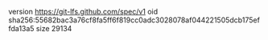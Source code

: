 version https://git-lfs.github.com/spec/v1
oid sha256:55682bac3a76cf8fa5ff6f819cc0adc3028078af044221505dcb175effda13a5
size 29134
